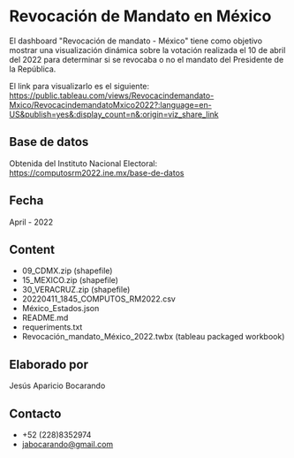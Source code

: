 # Revocación de Mandato en México

El dashboard "Revocación de mandato - México" tiene como objetivo mostrar una visualización dinámica sobre la votación realizada el 10 de abril del 2022 para determinar si se revocaba o no el mandato del Presidente de la República.

El link para visualizarlo es el siguiente: https://public.tableau.com/views/Revocacindemandato-Mxico/RevocacindemandatoMxico2022?:language=en-US&publish=yes&:display_count=n&:origin=viz_share_link

## Base de datos

Obtenida del Instituto Nacional Electoral: https://computosrm2022.ine.mx/base-de-datos

## Fecha

April - 2022

## Content

- 09_CDMX.zip (shapefile)
- 15_MEXICO.zip (shapefile)
- 30_VERACRUZ.zip (shapefile)
- 20220411_1845_COMPUTOS_RM2022.csv
- México_Estados.json
- README.md
- requeriments.txt
- Revocación_mandato_México_2022.twbx (tableau packaged workbook)

## Elaborado por 

Jesús Aparicio Bocarando

## Contacto

- +52 (228)8352974
- jabocarando@gmail.com